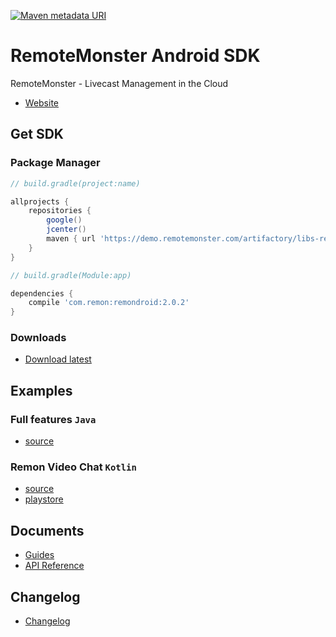[![Maven metadata URI](https://img.shields.io/maven-metadata/v/https/demo.remotemonster.com/artifactory/libs-release-local/com/remon/remondroid/maven-metadata.xml.svg)](https://demo.remotemonster.com/artifactory/libs-release-local)

# RemoteMonster Android SDK

RemoteMonster - Livecast Management in the Cloud

* [Website](https://remotemonster.com)

## Get SDK

### Package Manager

```groovy
// build.gradle(project:name)

allprojects {
    repositories {
        google()
        jcenter()
        maven { url 'https://demo.remotemonster.com/artifactory/libs-release-local' }
    }
}
```

```groovy
// build.gradle(Module:app)

dependencies {
    compile 'com.remon:remondroid:2.0.2'
}
```

### Downloads

* [Download latest](https://github.com/RemoteMonster/android-sdk/archive/master.zip)

## Examples

### Full features `Java`

* [source](https://github.com/RemoteMonster/android-sdk/tree/master/examples/full/)

### Remon Video Chat `Kotlin`

* [source](https://github.com/RemoteMonster/android-sdk/tree/master/examples/remon-video-chat)
* [playstore](https://play.google.com/store/apps/details?id=com.remotemonster.remonrtc)

## Documents

* [Guides](https://docs.remotemonster.com/)
* [API Reference](https://remotemonster.github.io/android-sdk/)

## Changelog

* [Changelog](https://github.com/RemoteMonster/android-sdk/blob/master/CHANGELOG.md)
